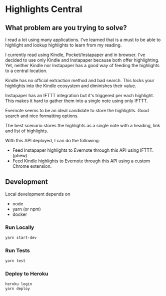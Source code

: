 # Highlights Central

## What problem are you trying to solve?

I read a lot using many applications. I've learned that is a must to be able to highlight and lookup highlights to learn from my reading.

I currently read using Kindle, Pocket/Instapaper and in browser. I've decided to use only Kindle and Instapaper because both offer highlighting. Yet, neither Kindle nor Instapaper has a good way of feeding the highlights to a central location.

Kindle has no official extraction method and bad search. This locks your highlights into the Kindle ecosystem and diminishes their value.

Instapaper has an IFTTT integration but it's triggered per each highlight. This makes it hard to gather them into a single note using only IFTTT.

Evernote seems to be an ideal candidate to store the highlights. Good search and nice formatting options.

The best scenario stores the highlights as a single note with a heading, link and list of highlights.

With this API deployed, I can do the following:

+ Feed Instapaper highlights to Evernote through this API using IFTTT. (phew)
+ Feed Kindle highlights to Evernote through this API using a custom Chrome extension.

## Development

Local development depends on

+ node
+ yarn (or npm)
+ docker

### Run Locally

```bash
yarn start-dev
```

### Run Tests

```bash
yarn test
```

### Deploy to Heroku

```bash
heroku login
yarn deploy
```
